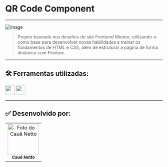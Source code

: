 # QR Code Component

----
![image](https://github.com/user-attachments/assets/004de651-5bf9-4bfe-91de-a43efa43d3dc)


> Projeto baseado nos desafios do site Frontend Mentor, utilizando-o como base para desenvolver novas habilidades e treinar os fundamentos de HTML e CSS, além de estruturar a página de forma dinâmica com Flexbox.
----

## 🛠 Ferramentas utilizadas:
<div>
    <img height="30em" src="https://img.shields.io/badge/HTML5-E34F26?style=for-the-badge&logo=html5&logoColor=white">
    <img height="30em" src="https://img.shields.io/badge/CSS3-1572B6?style=for-the-badge&logo=css3&logoColor=white">
</div>

----

## ✅ Desenvolvido por:

<table>
  <tr>
    <td align="center">
      <a href="https://www.linkedin.com/in/cau%C3%AA-netto-a40590265/">
        <img src="https://avatars.githubusercontent.com/u/146379086?v=4" width="100px;" alt="Foto do Cauê Netto"/><br>
        <sub>
          <b>Cauê Netto</b>
        </sub>
      </a>
    </td>
  </tr>
</table>
